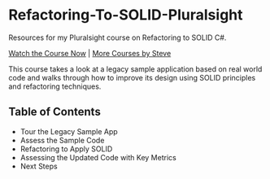 # Refactoring-To-SOLID-Pluralsight

Resources for my Pluralsight course on Refactoring to SOLID C#.

[Watch the Course Now](#) | [More Courses by Steve](https://app.pluralsight.com/profile/author/steve-smith)

This course takes a look at a legacy sample application based on real world code and walks through how to improve its design using SOLID principles and refactoring techniques.

## Table of Contents

- Tour the Legacy Sample App
- Assess the Sample Code
- Refactoring to Apply SOLID
- Assessing the Updated Code with Key Metrics
- Next Steps
